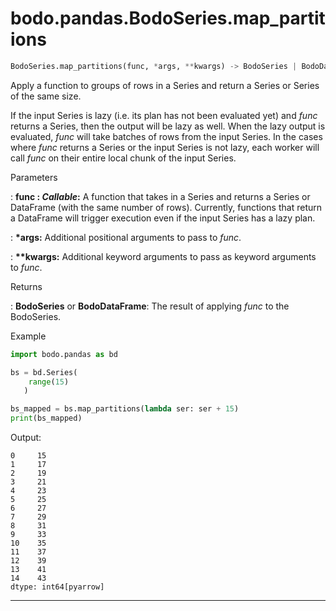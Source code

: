 # bodo.pandas.BodoSeries.map_partitions
``` py
BodoSeries.map_partitions(func, *args, **kwargs) -> BodoSeries | BodoDataFrame
```

Apply a function to groups of rows in a Series and return a Series or Series of the same size.

If the input Series is lazy (i.e. its plan has not been evaluated yet) and *func* returns a Series, then
the output will be lazy as well. When the lazy output is evaluated, *func* will take batches of
rows from the input Series. In the cases where *func* returns a Series or the input Series is not lazy,
each worker will call *func* on their entire local chunk of the input Series.

<p class="api-header">Parameters</p>

: __func : *Callable*:__ A function that takes in a Series and returns a Series or DataFrame (with the same number of rows). Currently, functions that return a DataFrame will trigger execution even if the input Series has a lazy plan.

: __\*args:__ Additional positional arguments to pass to *func*.

: __\*\*kwargs:__ Additional keyword arguments to pass as keyword arguments to *func*.

<p class="api-header">Returns</p>

: __BodoSeries__ or __BodoDataFrame__:  The result of applying *func* to the BodoSeries.

<p class="api-header">Example</p>

``` py
import bodo.pandas as bd

bs = bd.Series(
    range(15)
   )

bs_mapped = bs.map_partitions(lambda ser: ser + 15)
print(bs_mapped)
```

Output:
```
0     15
1     17
2     19
3     21
4     23
5     25
6     27
7     29
8     31
9     33
10    35
11    37
12    39
13    41
14    43
dtype: int64[pyarrow]
```

---
